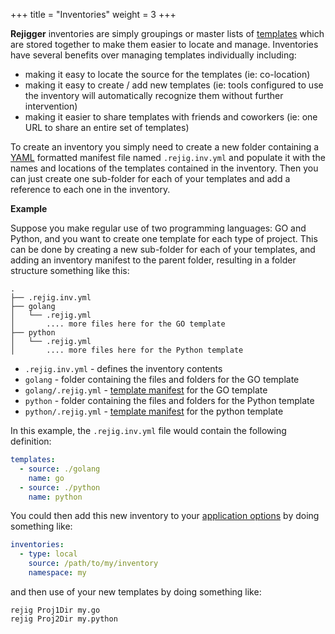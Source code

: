 +++
title = "Inventories"
weight = 3
+++

**Rejigger** inventories are simply groupings or master lists of [templates](../templates) which are stored together to make them easier to locate and manage. Inventories have several benefits over managing templates individually including:

* making it easy to locate the source for the templates (ie: co-location)
* making it easy to create / add new templates (ie: tools configured to use the inventory will automatically recognize them without further intervention)
* making it easier to share templates with friends and coworkers (ie: one URL to share an entire set of templates)

To create an inventory you simply need to create a new folder containing a [YAML](https://yaml.org) formatted manifest file named `.rejig.inv.yml` and populate it with the names and locations of the templates contained in the inventory. Then you can just create one sub-folder for each of your templates and add a reference to each one in the inventory.

**Example**

Suppose you make regular use of two programming languages: GO and Python, and you want to create one template for each type of project. This can be done by creating a new sub-folder for each of your templates, and adding an inventory manifest to the parent folder, resulting in a folder structure something like this:

```shell
.
├── .rejig.inv.yml
├── golang
│   └── .rejig.yml
│       .... more files here for the GO template
├── python
│   └── .rejig.yml
│       .... more files here for the Python template
```

* `.rejig.inv.yml` - defines the inventory contents
* `golang` - folder containing the files and folders for the GO template
* `golang/.rejig.yml` - [template manifest](../templates/manifest.md) for the GO template
* `python` - folder containing the files and folders for the Python template
* `python/.rejig.yml` - [template manifest](../templates/manifest.md) for the python template

In this example, the `.rejig.inv.yml` file would contain the following definition:

```yaml
templates:
  - source: ./golang
    name: go
  - source: ./python
    name: python
```

You could then add this new inventory to your [application options](../app_options#inventories) by doing something like:

```yaml
inventories:
  - type: local
    source: /path/to/my/inventory
    namespace: my
```

and then use of your new templates by doing something like:

```shell
rejig Proj1Dir my.go
rejig Proj2Dir my.python
```